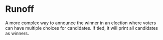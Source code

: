 # Runoff
A more complex way to announce the winner in an election where voters can have multiple choices for candidates. If tied, it will print all candidates as winners.
